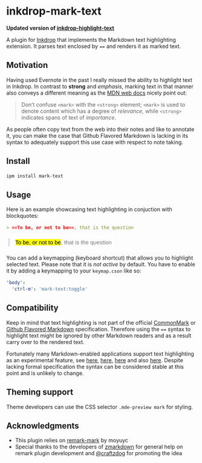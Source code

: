 # inkdrop-mark-text

**Updated version of [inkdrop-highlight-text](https://github.com/sambrezo/inkdrop-highlight-text)**

A plugin for [Inkdrop](https://www.inkdrop.info/) that implements the Markdown text highlighting extension. It parses text enclosed by `==` and renders it as marked text.

## Motivation
Having used Evernote in the past I really missed the ability to highlight text in Inkdrop. In contrast to **strong** and *emphasis*, marking text in that manner also conveys a different meaning as the [MDN web docs](https://developer.mozilla.org/en-US/docs/Web/HTML/Element/mark) nicely point out:

> Don’t confuse `<mark>` with the `<strong>` element; `<mark>` is used to denote content which has a degree of *relevance*, while `<strong>` indicates spans of text of *importance*.

As people often copy text from the web into their notes and like to annotate it, you can make the case that Github Flavored Markdown is lacking in its syntax to adequately support this use case with respect to note taking.

## Install

```sh
ipm install mark-text
```

## Usage
Here is an example showcasing text highlighting in conjuction with blockquotes:

```markdown
> ==To be, or not to be==, that is the question
```

![usage example](https://raw.githubusercontent.com/notapianokey/inkdrop-highlight-text/master/assets/usage-example.png)

You can add a keymapping (keyboard shortcut) that allows you to highlight selected text. Please note that it is *not active* by default. You have to enable it by adding a keymapping to your `keymap.cson` like so:

```yaml
'body':
  'ctrl-m': 'mark-text:toggle'
```

## Compatibility

Keep in mind that text highlighting is not part of the official [CommonMark](https://spec.commonmark.org/) or [Github Flavored Markdown](https://github.github.com/gfm/) specification. Therefore using the `==` syntax to highlight text might be ignored by other Markdown readers and as a result carry over to the rendered text.

Fortunately many Markdown-enabled applications support text highlighting as an experimental feature, see [here](https://github.com/jonschlinkert/remarkable/tree/dev#syntax-extensions), [here](http://support.typora.io/Markdown-Reference/), [here](https://help.ghost.org/article/4-markdown-guide) and also [here](https://talk.commonmark.org/t/highlighting-text-with-the-mark-element/840). Despite lacking formal specification the syntax can be considered stable at this point and is unlikely to change.

## Theming support

Theme developers can use the CSS selector `.mde-preview mark` for styling.

## Acknowledgments

* This plugin relies on [remark-mark](https://www.npmjs.com/package/remark-mark) by moyuyc
* Special thanks to the developers of [zmarkdown](https://github.com/zestedesavoir/zmarkdown) for general help on remark plugin development and [@craftzdog](https://github.com/craftzdog) for promoting the idea

